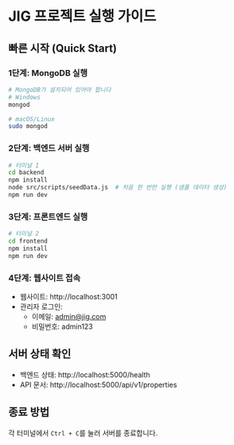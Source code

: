 # JIG 프로젝트 실행 가이드

## 빠른 시작 (Quick Start)

### 1단계: MongoDB 실행
```bash
# MongoDB가 설치되어 있어야 합니다
# Windows
mongod

# macOS/Linux
sudo mongod
```

### 2단계: 백엔드 서버 실행
```bash
# 터미널 1
cd backend
npm install
node src/scripts/seedData.js  # 처음 한 번만 실행 (샘플 데이터 생성)
npm run dev
```

### 3단계: 프론트엔드 실행
```bash
# 터미널 2
cd frontend
npm install
npm run dev
```

### 4단계: 웹사이트 접속
- 웹사이트: http://localhost:3001
- 관리자 로그인:
  - 이메일: admin@jig.com
  - 비밀번호: admin123

## 서버 상태 확인
- 백엔드 상태: http://localhost:5000/health
- API 문서: http://localhost:5000/api/v1/properties

## 종료 방법
각 터미널에서 `Ctrl + C`를 눌러 서버를 종료합니다.
